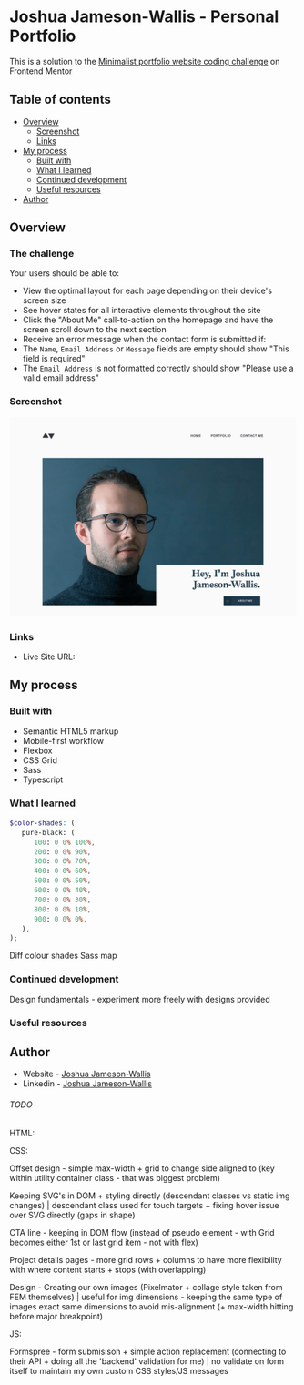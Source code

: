 # Joshua Jameson-Wallis - Personal Portfolio

This is a solution to the [Minimalist portfolio website coding challenge](https://www.frontendmentor.io/challenges/minimalist-portfolio-website-LMy-ZRyiE) on Frontend Mentor

## Table of contents

-  [Overview](#overview)
   -  [Screenshot](#screenshot)
   -  [Links](#links)
-  [My process](#my-process)
   -  [Built with](#built-with)
   -  [What I learned](#what-i-learned)
   -  [Continued development](#continued-development)
   -  [Useful resources](#useful-resources)
-  [Author](#author)

## Overview

### The challenge

Your users should be able to:

-  View the optimal layout for each page depending on their device's screen size
-  See hover states for all interactive elements throughout the site
-  Click the "About Me" call-to-action on the homepage and have the screen scroll down to the next section
-  Receive an error message when the contact form is submitted if:
-  The `Name`, `Email Address` or `Message` fields are empty should show "This field is required"
-  The `Email Address` is not formatted correctly should show "Please use a valid email address"

### Screenshot

![](./screenshot.png)

### Links

-  Live Site URL:

## My process

### Built with

-  Semantic HTML5 markup
-  Mobile-first workflow
-  Flexbox
-  CSS Grid
-  Sass
-  Typescript

### What I learned

```scss
$color-shades: (
   pure-black: (
      100: 0 0% 100%,
      200: 0 0% 90%,
      300: 0 0% 70%,
      400: 0 0% 60%,
      500: 0 0% 50%,
      600: 0 0% 40%,
      700: 0 0% 30%,
      800: 0 0% 10%,
      900: 0 0% 0%,
   ),
);
```

Diff colour shades Sass map

### Continued development

Design fundamentals - experiment more freely with designs provided

### Useful resources

## Author

-  Website - [Joshua Jameson-Wallis](https://joshuajamesonwallis.com)
-  Linkedin - [Joshua Jameson-Wallis]()

###### TODO

HTML:

CSS:

Offset design - simple max-width + grid to change side aligned to (key within utility container class - that was biggest problem)

Keeping SVG's in DOM + styling directly (descendant classes vs static img changes) | descendant class used for touch targets + fixing hover issue over SVG directly (gaps in shape)

CTA line - keeping in DOM flow (instead of pseudo element - with Grid becomes either 1st or last grid item - not with flex)

Project details pages - more grid rows + columns to have more flexibility with where content starts + stops (with overlapping)

Design - Creating our own images (Pixelmator + collage style taken from FEM themselves) | useful for img dimensions - keeping the same type of images exact same dimensions to avoid mis-alignment (+ max-width hitting before major breakpoint)

JS:

Formspree - form submisison + simple action replacement (connecting to their API + doing all the 'backend' validation for me) | no validate on form itself to maintain my own custom CSS styles/JS messages
